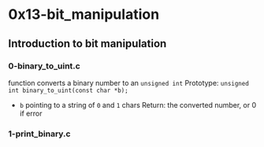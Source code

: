 # 0x13-bit_manipulation

## Introduction to bit manipulation
### 0-binary_to_uint.c
function converts a binary number to an `unsigned int`
Prototype: `unsigned int binary_to_uint(const char *b);`
* `b` pointing to a string of `0` and `1` chars
Return: the converted number, or 0 if error

### 1-print_binary.c

